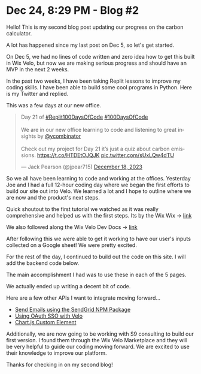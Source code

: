 <h1>Dec 24, 8:29 PM - Blog #2</h1>

<p>Hello! This is my second blog post updating our progress on the carbon calculator.</p>

<p>A lot has happened since my last post on Dec 5, so let's get started.</p>

<p>On Dec 5, we had no lines of code written and zero idea how to get this built in Wix Velo, but now we are making serious progress and should have an MVP in the next 2 weeks.</p>

<p>In the past two weeks, I have been taking Replit lessons to improve my coding skills. I have been able to build some cool programs in Python. Here is my Twitter and replied.</p>

<p>This was a few days at our new office.</p>

<blockquote class="twitter-tweet"><p lang="en" dir="ltr">Day 21 of <a href="https://twitter.com/hashtag/Replit100DaysOfCode?src=hash&amp;ref_src=twsrc%5Etfw">#Replit100DaysOfCode</a> <a href="https://twitter.com/hashtag/100DaysOfCode?src=hash&amp;ref_src=twsrc%5Etfw">#100DaysOfCode</a> <br><br>We are in our new office learning to code and listening to great insights by <a href="https://twitter.com/ycombinator?ref_src=twsrc%5Etfw">@ycombinator</a> <br><br>Check out my project for Day 21 it’s just a quiz about carbon emissions. <a href="https://t.co/HTDEtOJQJK">https://t.co/HTDEtOJQJK</a> <a href="https://t.co/sUxLQw4dTU">pic.twitter.com/sUxLQw4dTU</a></p>&mdash; Jack Pearson (@jpear715) <a href="https://twitter.com/jpear715/status/1736812430079176812?ref_src=twsrc%5Etfw">December 18, 2023</a></blockquote> <script async src="https://platform.twitter.com/widgets.js" charset="utf-8"></script>


<p>So we all have been learning to code and working at the offices. Yesterday Joe and I had a full 12-hour coding day where we began the first efforts to build our site out into Velo. We learned a lot and I hope to outline where we are now and the product's next steps.</p>

<p>Quick shoutout to the first tutorial we watched as it was really comprehensive and helped us with the first steps. Its by the Wix Wix -> <a href="link">link</a></p>

<p>We also followed along the Wix Velo Dev Docs -> <a href="link">link</a></p>

<p>After following this we were able to get it working to have our user's inputs collected on a Google sheet! We were pretty excited.</p>

<p>For the rest of the day, I continued to build out the code on this site. I will add the backend code below.</p>

<p>The main accomplishment I had was to use these in each of the 5 pages.</p>

<p>We actually ended up writing a decent bit of code.</p>

<p>Here are a few other APIs I want to integrate moving forward...</p>
<ul>
  <li><a href="https://dev.wix.com/docs/develop-websites/articles/getting-started/code-tutorials/send-emails-using-the-send-grid-npm-package">Send Emails using the SendGrid NPM Package</a></li>
  <li><a href="https://dev.wix.com/docs/develop-websites/articles/getting-started/code-tutorials/using-oauth-sso-with-velo">Using OAuth SSO with Velo</a></li>
  <li><a href="https://www.wix.com/velo/example/chart.js-custom-element">Chart.js Custom Element</a></li>
</ul>

<p>Additionally, we are now going to be working with S9 consulting to build our first version. I found them through the Wix Velo Marketplace and they will be very helpful to guide our coding moving forward. We are excited to use their knowledge to improve our platform.</p>

<p>Thanks for checking in on my second blog!</p>
